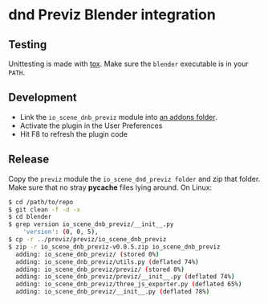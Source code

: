 dnd Previz Blender integration
==============================


Testing
-------

Unittesting is made with [tox](https://tox.readthedocs.io/en/latest/). Make sure the `blender` executable is in your `PATH`.


Development
-----------

* Link the `io_scene_dnb_previz` module into [an addons folder](https://www.blender.org/manual/en/getting_started/installing/configuration/directories.html#path-layout).
* Activate the plugin in the User Preferences
* Hit F8 to refresh the plugin code


Release
-------

Copy the `previz` module the `io_scene_dnd_previz folder` and zip that folder. Make sure that no stray __pycache__ files lying around. On Linux:

```sh
$ cd /path/to/repo
$ git clean -f -d -x
$ cd blender
$ grep version io_scene_dnb_previz/__init__.py
    'version': (0, 0, 5),
$ cp -r ../previz/previz/io_scene_dnb_previz
$ zip -r io_scene_dnb_previz-v0.0.5.zip io_scene_dnb_previz
  adding: io_scene_dnb_previz/ (stored 0%)
  adding: io_scene_dnb_previz/utils.py (deflated 74%)
  adding: io_scene_dnb_previz/previz/ (stored 0%)
  adding: io_scene_dnb_previz/previz/__init__.py (deflated 74%)
  adding: io_scene_dnb_previz/three_js_exporter.py (deflated 65%)
  adding: io_scene_dnb_previz/__init__.py (deflated 78%)
```
